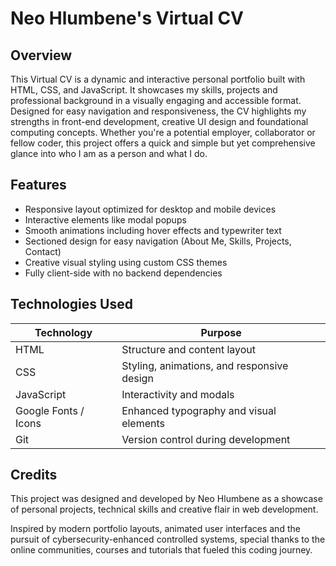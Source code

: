 # Neo Hlumbene's Virtual CV

## Overview

This Virtual CV is a dynamic and interactive personal portfolio built with HTML, CSS, and JavaScript. It showcases my skills, projects and professional background in a visually engaging and accessible format. Designed for easy navigation and responsiveness, the CV highlights my strengths in front-end development, creative UI design and foundational computing concepts. Whether you're a potential employer, collaborator or fellow coder, this project offers a quick and simple but yet comprehensive glance into who I am as a person and what I do.

## Features

- Responsive layout optimized for desktop and mobile devices
- Interactive elements like modal popups
- Smooth animations including hover effects and typewriter text
- Sectioned design for easy navigation (About Me, Skills, Projects, Contact)
- Creative visual styling using custom CSS themes
- Fully client-side with no backend dependencies

## Technologies Used
| Technology	| Purpose |
|-------------|---------|
|HTML |	Structure and content layout|
|CSS	|Styling, animations, and responsive design|
|JavaScript | Interactivity and modals|
|Google Fonts / Icons | Enhanced typography and visual elements|
|Git|	Version control during development|

## Credits
This project was designed and developed by Neo Hlumbene as a showcase of personal projects, technical skills and creative flair in web development.

Inspired by modern portfolio layouts, animated user interfaces and the pursuit of cybersecurity-enhanced controlled systems,  special thanks to the online communities, courses and tutorials that fueled this coding journey.


